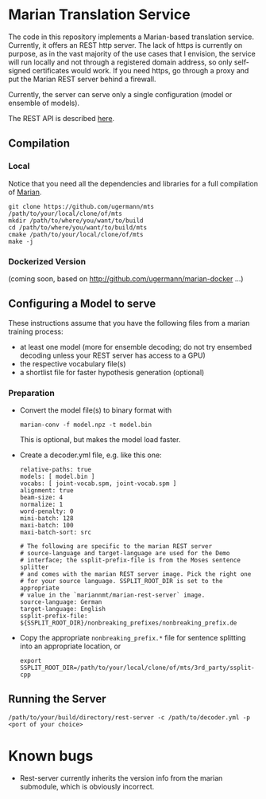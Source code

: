 # Marian Translation Service

The code in this repository implements a Marian-based translation service. 
Currently, it offers an REST http server. The lack of https is currently on purpose,
as in the vast majority of the use cases that I envision, the service will run locally
and not through a registered domain address, so only self-signed certificates would work.
If you need https, go through a proxy and put the Marian REST server behind a firewall.

Currently, the server can serve only a single configuration (model or ensemble of models).

The REST API is described [here](../wiki/BergamotAPI).

## Compilation
### Local
Notice that you need all the dependencies and libraries for a full compilation of 
[Marian](http://github.com/marian-nmt/marian-dev).

```
git clone https://github.com/ugermann/mts /path/to/your/local/clone/of/mts
mkdir /path/to/where/you/want/to/build
cd /path/to/where/you/want/to/build/mts
cmake /path/to/your/local/clone/of/mts
make -j
```

### Dockerized Version
(coming soon, based on http://github.com/ugermann/marian-docker ...)

## Configuring a Model to serve
These instructions assume that you have the following files from a marian training process:

- at least one model (more for ensemble decoding; do not try ensembed decoding unless your REST server has access to a GPU)
- the respective vocabulary file(s)
- a shortlist file for faster hypothesis generation (optional)

### Preparation
- Convert the model file(s) to binary format with 
  ```
  marian-conv -f model.npz -t model.bin
  ```
  This is optional, but makes the model load faster.
  
- Create a decoder.yml file, e.g. like this one:
  ```
  relative-paths: true
  models: [ model.bin ]
  vocabs: [ joint-vocab.spm, joint-vocab.spm ]
  alignment: true
  beam-size: 4
  normalize: 1
  word-penalty: 0
  mini-batch: 128
  maxi-batch: 100
  maxi-batch-sort: src

  # The following are specific to the marian REST server
  # source-language and target-language are used for the Demo
  # interface; the ssplit-prefix-file is from the Moses sentence splitter
  # and comes with the marian REST server image. Pick the right one
  # for your source language. SSPLIT_ROOT_DIR is set to the appropriate
  # value in the `mariannmt/marian-rest-server` image.
  source-language: German
  target-language: English
  ssplit-prefix-file: ${SSPLIT_ROOT_DIR}/nonbreaking_prefixes/nonbreaking_prefix.de
  ```
- Copy the appropriate `nonbreaking_prefix.*` file for sentence splitting into an appropriate
  location, or 
  ```
  export SSPLIT_ROOT_DIR=/path/to/your/local/clone/of/mts/3rd_party/ssplit-cpp
  ```
  
## Running the Server
```
/path/to/your/build/directory/rest-server -c /path/to/decoder.yml -p <port of your choice>
```

# Known bugs
- Rest-server currently inherits the version info from the marian submodule, which is obviously incorrect.

